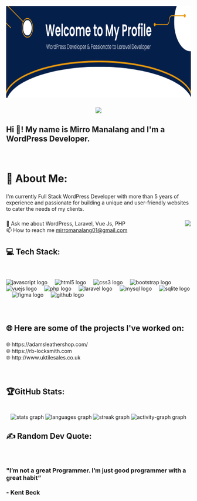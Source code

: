 <div align="center">
  <img height="250" width="100%" src="banner.png"  />
</div>

###

<div align="center">
  <img src="https://profile-counter.glitch.me/JMirroM/count.svg?"  />
</div>

###

<h2 align="left">Hi 👋! My name is Mirro Manalang and I'm a WordPress Developer.</h2>

###

<br clear="both">

<h1 align="left">💫 About Me:</h1>

###

<p align="left">I'm currently Full Stack WordPress Developer with more than 5 years of experience and passionate for building a unique and user-friendly websites to cater the needs of my clients.</p>

###

<img align="right" height="160" src="https://camo.githubusercontent.com/07411e7e9a8ab9e686a23f5477200bfd5a59688a15d1fc6e27229c2f596ac07c/68747470733a2f2f616e616c7974696373696e6469616d61672e636f6d2f77702d636f6e74656e742f75706c6f6164732f323031382f31322f70726f6772616d6d696e672e676966"  />

###

<p align="left">💬 Ask me about WordPress, Laravel, Vue Js, PHP<br>📫 How to reach me <a href="mailto:mirromanalang01@gmail.com">mirromanalang01@gmail.com</a></p>

###

<h2 align="left">💻 Tech Stack:</h2>

###

<br clear="both">

<div align="left">
  <img src="https://cdn.jsdelivr.net/gh/devicons/devicon/icons/javascript/javascript-original.svg" height="30" alt="javascript logo"  />
  <img width="12" />
  <img src="https://cdn.jsdelivr.net/gh/devicons/devicon/icons/html5/html5-original.svg" height="30" alt="html5 logo"  />
  <img width="12" />
  <img src="https://cdn.jsdelivr.net/gh/devicons/devicon/icons/css3/css3-original.svg" height="30" alt="css3 logo"  />
  <img width="12" />
  <img src="https://cdn.jsdelivr.net/gh/devicons/devicon/icons/bootstrap/bootstrap-original.svg" height="30" alt="bootstrap logo"  />
  <img width="12" />
  <img src="https://cdn.jsdelivr.net/gh/devicons/devicon/icons/vuejs/vuejs-original.svg" height="30" alt="vuejs logo"  />
  <img width="12" />
  <img src="https://cdn.jsdelivr.net/gh/devicons/devicon/icons/php/php-original.svg" height="30" alt="php logo"  />
  <img width="12" />
  <img src="https://cdn.jsdelivr.net/gh/devicons/devicon/icons/laravel/laravel-plain.svg" height="30" alt="laravel logo"  />
  <img width="12" />
  <img src="https://cdn.jsdelivr.net/gh/devicons/devicon/icons/mysql/mysql-original.svg" height="30" alt="mysql logo"  />
  <img width="12" />
  <img src="https://cdn.jsdelivr.net/gh/devicons/devicon/icons/sqlite/sqlite-original.svg" height="30" alt="sqlite logo"  />
  <img width="12" />
  <img src="https://cdn.jsdelivr.net/gh/devicons/devicon/icons/figma/figma-original.svg" height="30" alt="figma logo"  />
  <img width="12" />
  <img src="https://cdn.jsdelivr.net/gh/devicons/devicon/icons/github/github-original.svg" height="30" alt="github logo"  />
</div>

###

<br clear="both">

<h2 align="left">🌐 Here are some of the projects I've worked on:</h2>

###

<p align="left">🌐 https://adamsleathershop.com/<br>🌐 https://rb-locksmith.com<br>🌐 http://www.uktilesales.co.uk</p>

###

<br clear="both">

<h2 align="left">🏆GitHub Stats:</h2>

###

<br clear="both">

<div align="center">
  <img src="https://github-readme-stats.vercel.app/api?username=JMirroM&hide_title=false&hide_rank=false&show_icons=true&include_all_commits=true&count_private=true&disable_animations=false&theme=dracula&locale=en&hide_border=false&order=1" height="150" alt="stats graph"  />
  <img src="https://github-readme-stats.vercel.app/api/top-langs?username=JMirroM&locale=en&hide_title=false&layout=compact&card_width=320&langs_count=5&theme=dracula&hide_border=false&order=2" height="150" alt="languages graph"  />
  <img src="https://streak-stats.demolab.com?user=JMirroM&locale=en&mode=daily&theme=dracula&hide_border=false&border_radius=5&order=3" height="150" alt="streak graph"  />
  <img src="https://github-readme-activity-graph.vercel.app/graph?username=JMirroM&radius=16&theme=react&area=true&order=5" height="300" alt="activity-graph graph"  />
</div>

###

<h2 align="left">✍️ Random Dev Quote:</h2>

###

<br clear="both">

<h3 align="left" backgrouund-color="#333" color="#fff">"I’m not a great Programmer. I’m just good programmer with a great habit” <br><br>- Kent Beck</h3>

###

<br clear="both">
